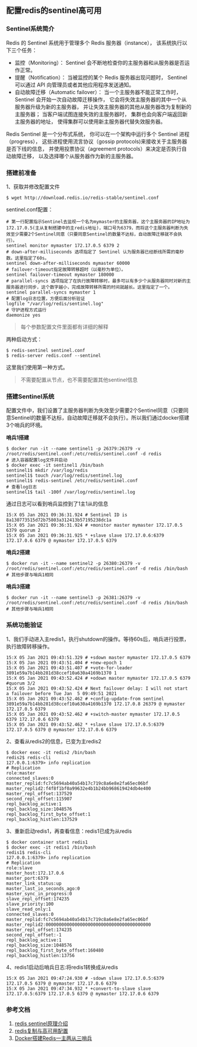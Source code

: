 ## 配置redis的sentinel高可用

### Sentinel系统简介
Redis 的 Sentinel 系统用于管理多个 Redis 服务器（instance）， 该系统执行以下三个任务：
- 监控（Monitoring）： Sentinel 会不断地检查你的主服务器和从服务器是否运作正常。
- 提醒（Notification）： 当被监控的某个 Redis 服务器出现问题时， Sentinel 可以通过 API 向管理员或者其他应用程序发送通知。
- 自动故障迁移（Automatic failover）： 当一个主服务器不能正常工作时， Sentinel 会开始一次自动故障迁移操作， 它会将失效主服务器的其中一个从服务器升级为新的主服务器， 并让失效主服务器的其他从服务器改为复制新的主服务器； 当客户端试图连接失效的主服务器时， 集群也会向客户端返回新主服务器的地址， 使得集群可以使用新主服务器代替失效服务器。

Redis Sentinel 是一个分布式系统， 你可以在一个架构中运行多个 Sentinel 进程（progress）， 这些进程使用流言协议（gossip protocols)来接收关于主服务器是否下线的信息， 并使用投票协议（agreement protocols）来决定是否执行自动故障迁移， 以及选择哪个从服务器作为新的主服务器。


### 搭建前准备
1、获取并修改配置文件
```
$ wget http://download.redis.io/redis-stable/sentinel.conf
```

sentinel.conf配置：
```
# 第一行配置指示Sentinel去监视一个名为mymaster的主服务器，这个主服务器的IP地址为172.17.0.5(主从复制搭建中的主redis地址)，端口号为6379，而将这个主服务器判断为失效至少需要2个Sentinel同意（只要同意Sentinel的数量不达标，自动故障迁移就不会执行）。
sentinel monitor mymaster 172.17.0.5 6379 2
# down-after-milliseconds 选项指定了 Sentinel 认为服务器已经断线所需的毫秒数。这里指定了60s。
sentinel down-after-milliseconds mymaster 60000
# failover-timeout指定故障转移超时（以毫秒为单位）。
sentinel failover-timeout mymaster 180000
# parallel-syncs 选项指定了在执行故障转移时，最多可以有多少个从服务器同时对新的主服务器进行同步，这个数字越小，完成故障转移所需的时间就越长。这里指定了一个。
sentinel parallel-syncs mymaster 1
# 配置log日志位置，方便后面分析验证
logfile "/var/log/redis/sentinel.log"
# 守护进程方式运行
daemonize yes
```

> 每个参数配置文件里面都有详细的解释

两种启动方式：
```
$ redis-sentinel sentinel.conf
$ redis-server redis.conf --sentinel
```
这里我们使用第一种方式。

> 不需要配置从节点，也不需要配置其他sentinel信息

### 搭建Sentinel系统
配置文件中，我们设置了主服务器判断为失效至少需要2个Sentinel同意（只要同意Sentinel的数量不达标，自动故障迁移就不会执行）。所以我们通过docker搭建3个哨兵的环境。

**哨兵1搭建**
```
$ docker run -it --name sentinel1 -p 26379:26379 -v /root/redis/sentinel.conf:/etc/redis/sentinel.conf -d redis
# 进入容器配置log文件并启动
$ docker exec -it sentinel1 /bin/bash
sentinel1$ mkdir /var/log/redis
sentinel1$ touch /var/log/redis/sentinel.log
sentinel1$ redis-sentinel /etc/redis/sentinel.conf
# 查看log日志
sentinel1$ tail -100f /var/log/redis/sentinel.log
```

通过日志可以看到哨兵监控到了1主1从的信息
```
15:X 05 Jan 2021 09:36:31.924 # Sentinel ID is 8a130773515d72b75803a312413b57195238dc1a
15:X 05 Jan 2021 09:36:31.924 # +monitor master mymaster 172.17.0.5 6379 quorum 2
15:X 05 Jan 2021 09:36:31.925 * +slave slave 172.17.0.6:6379 172.17.0.6 6379 @ mymaster 172.17.0.5 6379
```

**哨兵2搭建**
```
$ docker run -it --name sentinel2 -p 26380:26379 -v /root/redis/sentinel.conf:/etc/redis/sentinel.conf -d redis /bin/bash
# 其他步骤与哨兵1相同
```

**哨兵3搭建**
```
$ docker run -it --name sentinel3 -p 26381:26379 -v /root/redis/sentinel.conf:/etc/redis/sentinel.conf -d redis /bin/bash
# 其他步骤与哨兵1相同
```

### 系统功能验证
1、我们手动进入主redis1，执行shutdown的操作。等待60s后，哨兵进行投票，执行故障转移操作。
```
15:X 05 Jan 2021 09:43:51.329 # +sdown master mymaster 172.17.0.5 6379
15:X 05 Jan 2021 09:43:51.404 # +new-epoch 1
15:X 05 Jan 2021 09:43:51.407 # +vote-for-leader 3891e59a7b14bb281d38ccef10a630a4169b1370 1
15:X 05 Jan 2021 09:43:52.424 # +odown master mymaster 172.17.0.5 6379 #quorum 3/2
15:X 05 Jan 2021 09:43:52.424 # Next failover delay: I will not start a failover before Tue Jan  5 09:49:51 2021
15:X 05 Jan 2021 09:43:52.462 # +config-update-from sentinel 3891e59a7b14bb281d38ccef10a630a4169b1370 172.17.0.8 26379 @ mymaster 172.17.0.5 6379
15:X 05 Jan 2021 09:43:52.462 # +switch-master mymaster 172.17.0.5 6379 172.17.0.6 6379
15:X 05 Jan 2021 09:43:52.462 * +slave slave 172.17.0.5:6379 172.17.0.5 6379 @ mymaster 172.17.0.6 6379
```

2、查看从redis2的信息，已变为主redis2
```
$ docker exec -it redis2 /bin/bash
redis2$ redis-cli
127.0.0.1:6379> info replication
# Replication
role:master
connected_slaves:0
master_replid:fc7c5694ab40a54b17c719c8a6e8e2fa65ec06bf
master_replid2:f4f8f1bf0a99632e4b1b24bb968619424db4e400
master_repl_offset:137529
second_repl_offset:115907
repl_backlog_active:1
repl_backlog_size:1048576
repl_backlog_first_byte_offset:1
repl_backlog_histlen:137529
```

3、重新启动redis1，再查看信息：redis1已成为从redis
```
$ docker container start redis1
$ docker exec -it redis1 /bin/bash
redis1$ redis-cli
127.0.0.1:6379> info replication
# Replication
role:slave
master_host:172.17.0.6
master_port:6379
master_link_status:up
master_last_io_seconds_ago:0
master_sync_in_progress:0
slave_repl_offset:174235
slave_priority:100
slave_read_only:1
connected_slaves:0
master_replid:fc7c5694ab40a54b17c719c8a6e8e2fa65ec06bf
master_replid2:0000000000000000000000000000000000000000
master_repl_offset:174235
second_repl_offset:-1
repl_backlog_active:1
repl_backlog_size:1048576
repl_backlog_first_byte_offset:160480
repl_backlog_histlen:13756

```

4、redis1启动后哨兵日志:将redis1转换成从redis
```
15:X 05 Jan 2021 09:47:24.930 # -sdown slave 172.17.0.5:6379 172.17.0.5 6379 @ mymaster 172.17.0.6 6379
15:X 05 Jan 2021 09:47:34.932 * +convert-to-slave slave 172.17.0.5:6379 172.17.0.5 6379 @ mymaster 172.17.0.6 6379

```

### 参考文档
1. [redis sentinel原理介绍](http://www.redis.cn/topics/sentinel.html)
2. [redis复制与高可用配置](https://www.cnblogs.com/itzhouq/p/redis5.html)
3. [Docker搭建Redis一主两从三哨兵](https://www.cnblogs.com/fan-gx/p/11463400.html)

